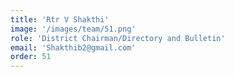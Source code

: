 ```yaml
---
title: 'Rtr V Shakthi'
image: '/images/team/51.png'
role: 'District Chairman/Directory and Bulletin'
email: 'Shakthib2@gmail.com'
order: 51
---
```

